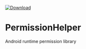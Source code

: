 [ ![Download](https://api.bintray.com/packages/lazytes/maven/android-permission/images/download.svg?version=0.1.0) ](https://bintray.com/lazytes/maven/android-permission/0.1.0/link)
# PermissionHelper
Android runtime permission library
